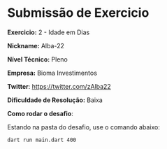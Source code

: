 # Submissão de Exercicio

**Exercicio:** 2 - Idade em Dias

**Nickname:** Alba-22

**Nível Técnico:** Pleno

**Empresa:** Bioma Investimentos

**Twitter**: https://twitter.com/zAlba22

**Dificuldade de Resolução:** Baixa

**Como rodar o desafio**: 

Estando na pasta do desafio, use o comando abaixo: 
```bash
dart run main.dart 400
```